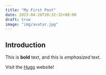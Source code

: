 ```yaml
---
title: "My First Post"
date: 2023-04-26T20:32:32+08:00
draft: true
image: "img/avatar.jpg"
---
```


## Introduction

This is **bold** text, and this is *emphasized* text.

Visit the [Hugo](https://gohugo.io) website!